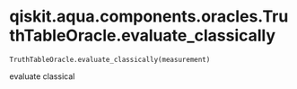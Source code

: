 # qiskit.aqua.components.oracles.TruthTableOracle.evaluate\_classically

`TruthTableOracle.evaluate_classically(measurement)`

evaluate classical
